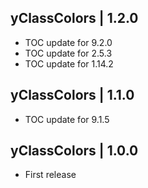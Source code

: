yClassColors | 1.2.0
--------------------
- TOC update for 9.2.0
- TOC update for 2.5.3
- TOC update for 1.14.2

yClassColors | 1.1.0
--------------------
- TOC update for 9.1.5

yClassColors | 1.0.0
--------------------
- First release